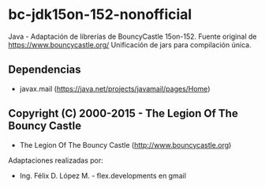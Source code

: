 # bc-jdk15on-152-nonofficial
Java - Adaptación de librerías de BouncyCastle 15on-152. Fuente original de https://www.bouncycastle.org/
Unificación de jars para compilación única.

## Dependencias
 * javax.mail  (https://java.net/projects/javamail/pages/Home)

## Copyright (C) 2000-2015 - The Legion Of The Bouncy Castle
 * The Legion Of The Bouncy Castle (http://www.bouncycastle.org)

Adaptaciones realizadas por:
 * Ing. Félix D. López M. - flex.developments en gmail